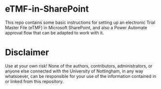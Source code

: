 # eTMF-in-SharePoint
This repo contains some basic instructions for setting up an electronic Trial Master File (eTMF) in Microsoft SharePoint, and also a Power Automate approval flow that can be adapted to work with it.

# Disclaimer
Use at your own risk!
None of the authors, contributors, administrators, or anyone else connected with the University of Nottingham, in any way whatsoever, can be responsible for your use of the information contained in or linked from this repository.
